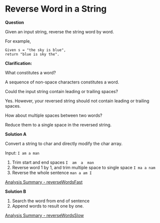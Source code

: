 # Reverse Word in a String

<strong>Question</strong>

Given an input string, reverse the string word by word.

For example,

	Given s = "the sky is blue",
	return "blue is sky the".

<strong>Clarification:</strong>

What constitutes a word?

A sequence of non-space characters constitutes a word.

Could the input string contain leading or trailing spaces?

Yes. However, your reversed string should not contain leading or trailing spaces.

How about multiple spaces between two words?

Reduce them to a single space in the reversed string.

<strong>Solution A</strong>

Convert a string to char and directly modify the char array.

Input: ` I am a man `

1. Trim start and end spaces `I  am  a  man`
2. Reverse word 1 by 1, and trim multiple space to single space `I ma a nam`
3. Reverse the whole sentence `man a am I`

[Analysis Summary - reverseWordsFast](https://github.com/RaysonYeungHK/problem_solving/tree/master/LeetCode/src/com/codepicker/exercise/reversewords/test_results_fast.jpg)

<strong>Solution B</strong>

1. Search the word from end of sentence
2. Append words to result one by one.

[Analysis Summary - reverseWordsSlow](https://github.com/RaysonYeungHK/problem_solving/tree/master/LeetCode/src/com/codepicker/exercise/reversewords/test_results_slow.jpg)
